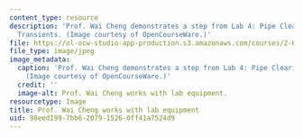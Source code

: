 ```yaml
---
content_type: resource
description: 'Prof. Wai Cheng demonstrates a step from Lab 4: Pipe Clearing Fluid
  Transients. (Image courtesy of OpenCourseWare.)'
file: https://ol-ocw-studio-app-production.s3.amazonaws.com/courses/2-672-project-laboratory-spring-2009/98eed1997bb6207915260ff41a7524d9_2-672s09-th.jpg
file_type: image/jpeg
image_metadata:
  caption: 'Prof. Wai Cheng demonstrates a step from Lab 4: Pipe Clearing Fluid Transients.
    (Image courtesy of OpenCourseWare.)'
  credit: ''
  image-alt: Prof. Wai Cheng works with lab equipment.
resourcetype: Image
title: Prof. Wai Cheng works with lab equipment
uid: 98eed199-7bb6-2079-1526-0ff41a7524d9
---
```

